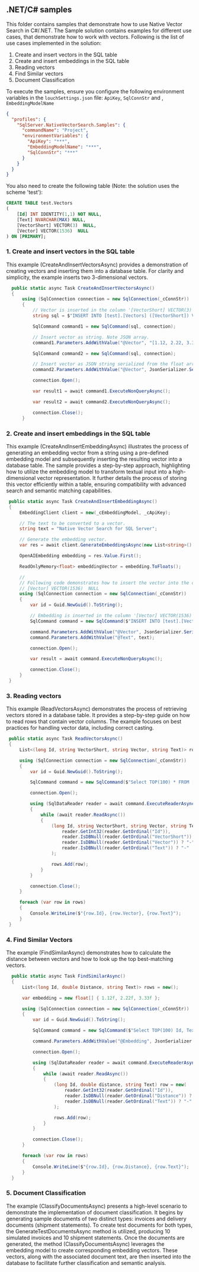 ## .NET/C# samples

This folder contains samples that demonstrate how to use Native Vector Search in C#/.NET. The Sample solution contains
examples for different use cases, that demonstrate how to work with vectors. Following is the list of use cases implemented in the solution:

1. Create and insert vectors in the SQL table
2. Create and insert embeddings in the SQL table
3. Reading vectors
4. Find Similar vectors
5. Document Classification

To execute the samples, ensure you configure the following environment variables in the `louchSettings.json` file: `ApiKey`, `SqlConnStr` and , `EmbeddingModelName`

~~~json
{
  "profiles": {
    "SqlServer.NativeVectorSearch.Samples": {
      "commandName": "Project",
      "environmentVariables": {
        "ApiKey": "***",
        "EmbeddingModelName": "***",
        "SqlConnStr": "***"
      }
    }
  }
}
~~~

You also need to create the following table (Note: the solution uses the scheme 'test'):   

```sql
CREATE TABLE test.Vectors
(
    [Id] INT IDENTITY(1,1) NOT NULL,
    [Text] NVARCHAR(MAX) NULL,
    [VectorShort] VECTOR(3)  NULL,
    [Vector] VECTOR(1536)  NULL
) ON [PRIMARY];
```
### 1. Create and insert vectors in the SQL table
This example (CreateAndInsertVectorsAsync) provides a demonstration of creating vectors and inserting them into a database table. For clarity and simplicity, the example inserts two 3-dimensional vectors.

~~~csharp
  public static async Task CreateAndInsertVectorsAsync()
  {
      using (SqlConnection connection = new SqlConnection(_cConnStr))
      {
          // Vector is inserted in the column '[VectorShort] VECTOR(3)  NULL'
          string sql = $"INSERT INTO [test].[Vectors] ([VectorShort]) VALUES (@Vector)";

          SqlCommand command1 = new SqlCommand(sql, connection);

          // Insert vector as string. Note JSON array.
          command1.Parameters.AddWithValue("@Vector", "[1.12, 2.22, 3.33]");

          SqlCommand command2 = new SqlCommand(sql, connection);

          // Insert vector as JSON string serialized from the float array.
          command2.Parameters.AddWithValue("@Vector", JsonSerializer.Serialize(new float[] { 1.12f, 2.22f, 3.33f }));

          connection.Open();

          var result1 = await command1.ExecuteNonQueryAsync();

          var result2 = await command2.ExecuteNonQueryAsync();

          connection.Close();
      }
~~~

### 2. Create and insert embeddings in the SQL table
This example (CreateAndInsertEmbeddingAsync) illustrates the process of generating an embedding vector from a string using a pre-defined embedding model and 
subsequently inserting the resulting vector into a database table. 
The sample provides a step-by-step approach, highlighting how to utilize the embedding model to transform textual input into 
a high-dimensional vector representation. It further details the process of storing this vector efficiently within a table, ensuring compatibility with advanced search and semantic matching capabilities.

~~~csharp
 public static async Task CreateAndInsertEmbeddingAsync()
 {
     EmbeddingClient client = new(_cEmbeddingModel, _cApiKey);

     // The text to be converted to a vector.
     string text = "Native Vector Search for SQL Server";

     // Generate the embedding vector.
     var res = await client.GenerateEmbeddingsAsync(new List<string>() { text });

     OpenAIEmbedding embedding = res.Value.First();

     ReadOnlyMemory<float> embeddingVector = embedding.ToFloats();

     //
     // Following code demonstrates how to insert the vector into the column Vector:
     // [Vector] VECTOR(1536)  NULL
     using (SqlConnection connection = new SqlConnection(_cConnStr))
     {
         var id = Guid.NewGuid().ToString();

         // Embedding is inserted in the column '[Vector] VECTOR(1536)  NULL'
         SqlCommand command = new SqlCommand($"INSERT INTO [test].[Vectors] ([Vector], [Text]) VALUES ( @Vector, @Text)", connection);

         command.Parameters.AddWithValue("@Vector", JsonSerializer.Serialize(embeddingVector.ToArray()));
         command.Parameters.AddWithValue("@Text", text);

         connection.Open();

         var result = await command.ExecuteNonQueryAsync();

         connection.Close();
     }
 }
~~~

### 3. Reading vectors
This example (ReadVectorsAsync) demonstrates the process of retrieving vectors stored in a database table. 
It provides a step-by-step guide on how to read rows that contain vector columns. The example focuses on best practices for handling vector data, 
including correct casting.

~~~csharp
 public static async Task ReadVectorsAsync()
 {
     List<(long Id, string VectorShort, string Vector, string Text)> rows = new();

     using (SqlConnection connection = new SqlConnection(_cConnStr))
     {
         var id = Guid.NewGuid().ToString();

         SqlCommand command = new SqlCommand($"Select TOP(100) * FROM [test].[Vectors]", connection);

         connection.Open();

         using (SqlDataReader reader = await command.ExecuteReaderAsync())
         {
             while (await reader.ReadAsync())
             {
                 (long Id, string VectorShort, string Vector, string Text) row = new(
                     reader.GetInt32(reader.GetOrdinal("Id")),
                     reader.IsDBNull(reader.GetOrdinal("VectorShort")) ? "-" : reader.GetString(reader.GetOrdinal("VectorShort")),
                     reader.IsDBNull(reader.GetOrdinal("Vector")) ? "-" : reader.GetString(reader.GetOrdinal("Vector")).Substring(0, 20) + "...",
                     reader.IsDBNull(reader.GetOrdinal("Text")) ? "-" : reader.GetString(reader.GetOrdinal("Text"))
                 );

                 rows.Add(row);
             }
         }

         connection.Close();
     }

     foreach (var row in rows)
     {
         Console.WriteLine($"{row.Id}, {row.Vector}, {row.Text}");
     }
 }
~~~

### 4. Find Similar Vectors
The example (FindSimilarAsync) demonstrates how to calculate the distance between vectors and how to look up the top best-matching vectors.

~~~csharp
  public static async Task FindSimilarAsync()
  {
      List<(long Id, double Distance, string Text)> rows = new();

      var embedding = new float[] { 1.12f, 2.22f, 3.33f };

      using (SqlConnection connection = new SqlConnection(_cConnStr))
      {
          var id = Guid.NewGuid().ToString();

          SqlCommand command = new SqlCommand($"Select TOP(100) Id, Text, VECTOR_DISTANCE('cosine', CAST(@Embedding AS Vector(3)), VectorShort) AS Distance FROM [test].[Vectors]", connection);

          command.Parameters.AddWithValue("@Embedding", JsonSerializer.Serialize(embedding));

          connection.Open();

          using (SqlDataReader reader = await command.ExecuteReaderAsync())
          {
              while (await reader.ReadAsync())
              {
                  (long Id, double distance, string Text) row = new(
                      reader.GetInt32(reader.GetOrdinal("Id")),
                      reader.IsDBNull(reader.GetOrdinal("Distance")) ? -999 : reader.GetDouble(reader.GetOrdinal("Distance")),
                      reader.IsDBNull(reader.GetOrdinal("Text")) ? "-" : reader.GetString(reader.GetOrdinal("Text"))
                  );

                  rows.Add(row);
              }
          }

          connection.Close();
      }

      foreach (var row in rows)
      {
          Console.WriteLine($"{row.Id}, {row.Distance}, {row.Text}");
      }
  }
~~~~

### 5. Document Classification
The example (ClassifyDocumentsAsync) presents a high-level scenario to demonstrate the implementation of document classification. 
It begins by generating sample documents of two distinct types: invoices and delivery documents (shipment statements). 
To create test documents for both types, the GenerateTestDocumentsAsync method is utilized, producing 10 simulated invoices and 10 shipment statements. 
Once the documents are generated, the method (ClassifyDocumentsAsync) leverages the embedding model to create corresponding embedding vectors. 
These vectors, along with the associated document text, are then inserted into the database to facilitate further classification and semantic analysis.

